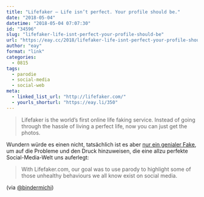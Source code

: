 ```yaml
---
title: "Lifefaker – Life isn’t perfect. Your profile should be."
date: "2018-05-04"
datetime: "2018-05-04 07:07:30"
id: "34596"
slug: "lifefaker-life-isnt-perfect-your-profile-should-be"
url: "https://eay.cc/2018/lifefaker-life-isnt-perfect-your-profile-should-be/"
author: "eay"
format: "link"
categories:
  - 0815
tags:
  - parodie
  - social-media
  - social-web
meta:
  - linked_list_url: "http://lifefaker.com/"
  - yourls_shorturl: "https://eay.li/350"
---
```


> Lifefaker is the world’s first online life faking service. Instead of going through the hassle of living a perfect life, now you can just get the photos.

Wundern würde es einen nicht, tatsächlich ist es aber [nur ein genialer Fake](https://sanctus.io/social-media-mental-health-b1803b6b475f), um auf die Probleme und den Druck hinzuweisen, die eine allzu perfekte Social-Media-Welt uns auferlegt:

> With Lifefaker.com, our goal was to use parody to highlight some of those unhealthy behaviours we all know exist on social media.

(via [@bindermichi](https://twitter.com/bindermichi/status/992149942264311810))
